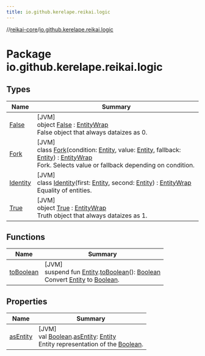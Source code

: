 ```yaml
---
title: io.github.kerelape.reikai.logic
---
```

//[reikai-core](../../index.html)/[io.github.kerelape.reikai.logic](index.html)



# Package io.github.kerelape.reikai.logic



## Types


| Name | Summary |
|---|---|
| [False](-false/index.html) | [JVM]<br>object [False](-false/index.html) : [EntityWrap](../io.github.kerelape.reikai.core/-entity-wrap/index.html)<br>False object that always dataizes as 0. |
| [Fork](-fork/index.html) | [JVM]<br>class [Fork](-fork/index.html)(condition: [Entity](../io.github.kerelape.reikai.core/-entity/index.html), value: [Entity](../io.github.kerelape.reikai.core/-entity/index.html), fallback: [Entity](../io.github.kerelape.reikai.core/-entity/index.html)) : [EntityWrap](../io.github.kerelape.reikai.core/-entity-wrap/index.html)<br>Fork. Selects value or fallback depending on condition. |
| [Identity](-identity/index.html) | [JVM]<br>class [Identity](-identity/index.html)(first: [Entity](../io.github.kerelape.reikai.core/-entity/index.html), second: [Entity](../io.github.kerelape.reikai.core/-entity/index.html)) : [EntityWrap](../io.github.kerelape.reikai.core/-entity-wrap/index.html)<br>Equality of entities. |
| [True](-true/index.html) | [JVM]<br>object [True](-true/index.html) : [EntityWrap](../io.github.kerelape.reikai.core/-entity-wrap/index.html)<br>Truth object that always dataizes as 1. |


## Functions


| Name | Summary |
|---|---|
| [toBoolean](to-boolean.html) | [JVM]<br>suspend fun [Entity](../io.github.kerelape.reikai.core/-entity/index.html).[toBoolean](to-boolean.html)(): [Boolean](https://kotlinlang.org/api/latest/jvm/stdlib/kotlin/-boolean/index.html)<br>Convert [Entity](../io.github.kerelape.reikai.core/-entity/index.html) to [Boolean](https://kotlinlang.org/api/latest/jvm/stdlib/kotlin/-boolean/index.html). |


## Properties


| Name | Summary |
|---|---|
| [asEntity](as-entity.html) | [JVM]<br>val [Boolean](https://kotlinlang.org/api/latest/jvm/stdlib/kotlin/-boolean/index.html).[asEntity](as-entity.html): [Entity](../io.github.kerelape.reikai.core/-entity/index.html)<br>Entity representation of the [Boolean](https://kotlinlang.org/api/latest/jvm/stdlib/kotlin/-boolean/index.html). |

